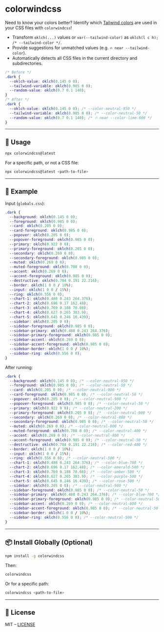 # colorwindcss

Need to know your colors better? Identify which [Tailwind colors](https://tailwindcss.com/docs/colors) are used in your CSS files with `colorwindcss`!

- Transform `oklch(...)` values or `var(--tailwind-color)` as `oklch(l c h); /* --tailwind-color */`.
- Provide suggestions for unmatched values (e.g. `🔥 near --tailwind-color`).
- Automatically detects all CSS files in the current directory and subdirectories.

```css
/* Before */
.dark {
  --oklch-value: oklch(0.145 0 0);
  --tailwind-variable: oklch(0.985 0 0);
  --random-value: oklch(0.7 0.1 140);
}
/* After */
.dark {
  --oklch-value: oklch(0.145 0 0); /* --color-neutral-950 */
  --tailwind-variable: oklch(0.985 0 0); /* --color-neutral-50 */
  --random-value: oklch(0.7 0.1 140); /* 🔥 near --color-lime-600 */
}
```

---

## 🚀 Usage

```bash
npx colorwindcss@latest
```

For a specific path, or not a CSS file:

```bash
npx colorwindcss@latest <path-to-file>
```

---

## 📂 Example

Input (`globals.css`):

```css
.dark {
  --background: oklch(0.145 0 0);
  --foreground: oklch(0.985 0 0);
  --card: oklch(0.205 0 0);
  --card-foreground: oklch(0.985 0 0);
  --popover: oklch(0.205 0 0);
  --popover-foreground: oklch(0.985 0 0);
  --primary: oklch(0.922 0 0);
  --primary-foreground: oklch(0.205 0 0);
  --secondary: oklch(0.269 0 0);
  --secondary-foreground: oklch(0.985 0 0);
  --muted: oklch(0.269 0 0);
  --muted-foreground: oklch(0.708 0 0);
  --accent: oklch(0.269 0 0);
  --accent-foreground: oklch(0.985 0 0);
  --destructive: oklch(0.704 0.191 22.216);
  --border: oklch(1 0 0 / 10%);
  --input: oklch(1 0 0 / 15%);
  --ring: oklch(0.556 0 0);
  --chart-1: oklch(0.488 0.243 264.376);
  --chart-2: oklch(0.696 0.17 162.48);
  --chart-3: oklch(0.769 0.188 70.08);
  --chart-4: oklch(0.627 0.265 303.9);
  --chart-5: oklch(0.645 0.246 16.439);
  --sidebar: oklch(0.205 0 0);
  --sidebar-foreground: oklch(0.985 0 0);
  --sidebar-primary: oklch(0.488 0.243 264.376);
  --sidebar-primary-foreground: oklch(0.985 0 0);
  --sidebar-accent: oklch(0.269 0 0);
  --sidebar-accent-foreground: oklch(0.985 0 0);
  --sidebar-border: oklch(1 0 0 / 10%);
  --sidebar-ring: oklch(0.556 0 0);
}
```

After running:

```css
.dark {
  --background: oklch(0.145 0 0); /* --color-neutral-950 */
  --foreground: oklch(0.985 0 0); /* --color-neutral-50 */
  --card: oklch(0.205 0 0); /* --color-neutral-900 */
  --card-foreground: oklch(0.985 0 0); /* --color-neutral-50 */
  --popover: oklch(0.205 0 0); /* --color-neutral-900 */
  --popover-foreground: oklch(0.985 0 0); /* --color-neutral-50 */
  --primary: oklch(0.922 0 0); /* --color-neutral-200 */
  --primary-foreground: oklch(0.205 0 0); /* --color-neutral-900 */
  --secondary: oklch(0.269 0 0); /* --color-neutral-800 */
  --secondary-foreground: oklch(0.985 0 0); /* --color-neutral-50 */
  --muted: oklch(0.269 0 0); /* --color-neutral-800 */
  --muted-foreground: oklch(0.708 0 0); /* --color-neutral-400 */
  --accent: oklch(0.269 0 0); /* --color-neutral-800 */
  --accent-foreground: oklch(0.985 0 0); /* --color-neutral-50 */
  --destructive: oklch(0.704 0.191 22.216); /* --color-red-400 */
  --border: oklch(1 0 0 / 10%);
  --input: oklch(1 0 0 / 15%);
  --ring: oklch(0.556 0 0); /* --color-neutral-500 */
  --chart-1: oklch(0.488 0.243 264.376); /* --color-blue-700 */
  --chart-2: oklch(0.696 0.17 162.48); /* --color-emerald-500 */
  --chart-3: oklch(0.769 0.188 70.08); /* --color-amber-500 */
  --chart-4: oklch(0.627 0.265 303.9); /* --color-purple-500 */
  --chart-5: oklch(0.645 0.246 16.439); /* --color-rose-500 */
  --sidebar: oklch(0.205 0 0); /* --color-neutral-900 */
  --sidebar-foreground: oklch(0.985 0 0); /* --color-neutral-50 */
  --sidebar-primary: oklch(0.488 0.243 264.376); /* --color-blue-700 */
  --sidebar-primary-foreground: oklch(0.985 0 0); /* --color-neutral-50 */
  --sidebar-accent: oklch(0.269 0 0); /* --color-neutral-800 */
  --sidebar-accent-foreground: oklch(0.985 0 0); /* --color-neutral-50 */
  --sidebar-border: oklch(1 0 0 / 10%);
  --sidebar-ring: oklch(0.556 0 0); /* --color-neutral-500 */
}
```

---

## 📦 Install Globally (Optional)

```bash
npm install -g colorwindcss
```

Then:

```bash
colorwindcss
```

Or for a specific path:

```bash
colorwindcss <path-to-file>
```

---

## 📄 License

MIT – [LICENSE](LICENSE)
